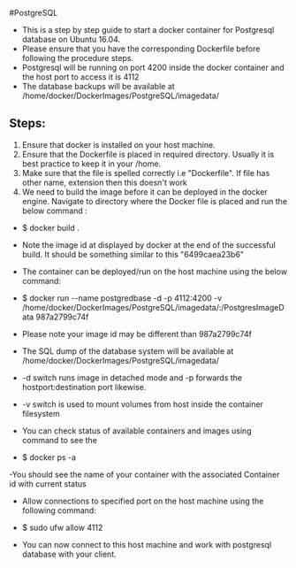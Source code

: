 #PostgreSQL
- This is a step by step guide to start a docker container for Postgresql database on Ubuntu 16.04.
- Please ensure that you have the corresponding Dockerfile before following the procedure steps.
- Postgresql will be running on port 4200 inside the docker container and the host port to access it is 4112
- The database backups will be available at /home/docker/DockerImages/PostgreSQL/imagedata/

Steps:
------
1. Ensure that docker is installed on your host machine.
2. Ensure that the Dockerfile is placed in required directory. Usually it is best practice to keep it in your /home.
3. Make sure that the file is spelled correctly i.e "Dockerfile". If file has other name, extension then this doesn't work
4. We need to build the image before it can be deployed in the docker engine. Navigate to directory where the Docker file is placed and run the below command :

- $ docker build .

* Note the image id at displayed by docker at the end of the successful build. It should be something similar to this "6499caea23b6" 

* The container can be deployed/run on the host machine using the below command:
- $ docker run --name postgredbase -d -p 4112:4200 -v /home/docker/DockerImages/PostgreSQL/imagedata/:/PostgresImageData 987a2799c74f

* Please note your image id may be different than 987a2799c74f
* The SQL dump of the database system will be available at /home/docker/DockerImages/PostgreSQL/imagedata/

* -d switch runs image in detached mode and -p forwards the hostport:destination port likewise.
* -v switch is used to mount volumes from host inside the container filesystem

* You can check status of available containers and images using command to see the
- $ docker ps -a

-You should see the name of your container with the associated Container id with current status

* Allow connections to specified port on the host machine using the following command:
- $ sudo ufw allow 4112

* You can now connect to this host machine and work with postgresql database with your client.
